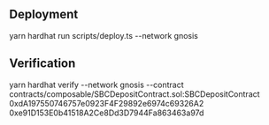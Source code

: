
## Deployment
yarn hardhat run  scripts/deploy.ts  --network gnosis

## Verification
yarn hardhat verify --network gnosis --contract contracts/composable/SBCDepositContract.sol:SBCDepositContract 0xdA197550746757e0923F4F29892e6974c69326A2 0xe91D153E0b41518A2Ce8Dd3D7944Fa863463a97d
